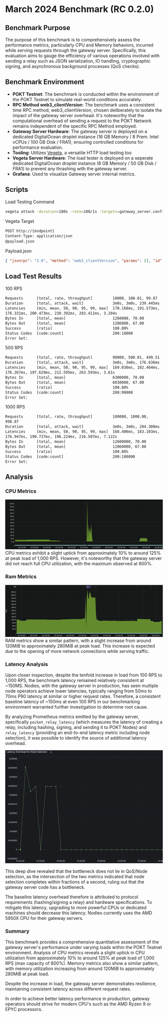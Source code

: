# March 2024 Benchmark (RC 0.2.0)

## Benchmark Purpose

The purpose of this benchmark is to comprehensively assess the performance metrics, particularly CPU and Memory behaviors, incurred while serving requests through the gateway server. Specifically, this evaluation aims to gauge the efficiency of various operations involved with sending a relay such as JSON serialization, IO handling, cryptographic signing, and asynchronous background processes (QoS checks).

## Benchmark Environment

- **POKT Testnet**: The benchmark is conducted within the environment of the POKT Testnet to simulate real-world conditions accurately.
- **RPC Method web3_clientVersion**: The benchmark uses a consistent time RPC method, web3_clientVersion, chosen deliberately to isolate the impact of the gateway server overhead. It's noteworthy that the computational overhead of sending a request to the POKT Network remains independent of the specific RPC Method employed.
- **Gateway Server Hardware**: The gateway server is deployed on a dedicated DigitalOcean droplet instance (16 GB Memory / 8 Prem. Intel vCPUs / 100 GB Disk / FRA1), ensuring controlled conditions for performance evaluation.
- **Tooling**: Utilizes [Vegeta](https://github.com/tsenart/vegeta), a versatile HTTP load testing too
- **Vegeta Server Hardware**: The load tester is deployed on a seperate dedicated DigitalOcean droplet instance (8 GB Memory / 50 GB Disk / FRA1) to prevent any thrashing with the gateway server.
- **Grafana**: Used to visualize Gateway server internal metrics.

## Scripts

Load Testing Command

```sh
vegeta attack -duration=180s -rate=100/1s -targets=gateway_server.config | tee results.bin | vegeta report
```

Vegeta Target

```sh
POST http://{endpoint}
Content-Type: application/json
@payload.json
```

Payload.json

```json
{ "jsonrpc": "2.0", "method": "web3_clientVersion", "params": [], "id": 1 }
```

## Load Test Results

100 RPS

```text
Requests      [total, rate, throughput]         18000, 100.01, 99.87
Duration      [total, attack, wait]             3m0s, 3m0s, 239.445ms
Latencies     [min, mean, 50, 90, 95, 99, max]  170.168ms, 191.573ms, 176.331ms, 200.473ms, 230.392ms, 283.411ms, 3.284s
Bytes In      [total, mean]                     1260000, 70.00
Bytes Out     [total, mean]                     1206000, 67.00
Success       [ratio]                           100.00%
Status Codes  [code:count]                      200:18000
Error Set:
```

500 RPS

```text
Requests      [total, rate, throughput]         90000, 500.01, 499.51
Duration      [total, attack, wait]             3m0s, 3m0s, 176.636ms
Latencies     [min, mean, 50, 90, 95, 99, max]  169.036ms, 182.464ms, 176.267ms, 197.629ms, 212.595ms, 263.593ms, 3.61s
Bytes In      [total, mean]                     6300000, 70.00
Bytes Out     [total, mean]                     6030000, 67.00
Success       [ratio]                           100.00%
Status Codes  [code:count]                      200:90000
Error Set:
```

1000 RPS

```text
Requests      [total, rate, throughput]         180000, 1000.00, 998.87
Duration      [total, attack, wait]             3m0s, 3m0s, 204.308ms
Latencies     [min, mean, 50, 90, 95, 99, max]  168.406ms, 183.103ms, 176.947ms, 190.737ms, 196.224ms, 216.507ms, 7.122s
Bytes In      [total, mean]                     12600000, 70.00
Bytes Out     [total, mean]                     12060000, 67.00
Success       [ratio]                           100.00%
Status Codes  [code:count]                      200:180000
Error Set:
```

## Analysis

### CPU Metrics

![cpu-03-2024.png](resources/cpu-03-2024.png)
CPU metrics exhibit a slight uptick from approximately 10% to around 125% at peak load of 1,000 RPS. However, it's noteworthy that the gateway server did not reach full CPU utilization, with the maximum observed at 800%.

### Ram Metrics

![memory-03-2024.png](resources/memory-03-2024.png)
RAM metrics show a similar pattern, with a slight increase from around 120MiB to approximately 280MiB at peak load. This increase is expected due to the opening of more network connections while serving traffic.

### Latency Analysis

Upon closer inspection, despite the tenfold increase in load from 100 RPS to 1,000 RPS, the benchmark latency remained relatively consistent at ~150MS. Nodies, with the gateway server in production, has seen multiple node operators achieve lower latencies, typically ranging from 50ms to 70ms P90 latency at similar or higher request rates. Therefore, a consistent baseline latency of ~150ms at even 100 RPS in our benchmarking environment warranted further investigation to determine root cause.

By analyzing Prometheus metrics emitted by the gateway server, specifically `pocket_relay_latency` (which measures the latency of creating a relay, including hashing, signing, and sending it to POKT Nodes) and `relay_latency` (providing an end-to-end latency metric including node selection), it was possible to identify the source of additional latency overhead.

![node-selection-overhead-03-2024.png](resources/node-selection-overhead-03-2024.png)

This deep dive revealed that the bottleneck does not lie in QoS/Node selection, as the intersection of the two metrics indicated that node selection completes within fractions of a second, ruling out that the gateway server code has a bottleneck.

The baseline latency overhead therefore is attributed to protocol requirements (hashing/signing a relay) and hardware specifications. To mitigate this latency, upgrading to more powerful CPUs or dedicated machines should decrease this latency. Nodies currently uses the AMD 5950X CPU for their gateway servers.

### Summary

This benchmark provides a comprehensive quantitative assessment of the gateway server's performance under varying loads within the POKT Testnet environment. Analysis of CPU metrics reveals a slight uptick in CPU utilization from approximately 10% to around 125% at peak load of 1,000 RPS (max capacity of 800%). Memory metrics also show a similar pattern, with memory utilization increasing from around 120MiB to approximately 280MiB at peak load.

Despite the increase in load, the gateway server demonstrates resilience, maintaining consistent latency across different request rates.

In order to achieve better latency performance in production, gateway operators should strive for modern CPU's such as the AMD Ryzen 9 or EPYC processors.
